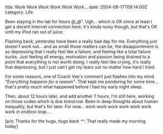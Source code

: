 title: Work Work Work Work Work Work…
date: 2004-08-17T09:14:00Z
category: Life

Been staying in the lab for hours @\_@". Ugh… which is OK since at least I get a decent Internet connection here, it's kinda noisy though, but that's OK until my iPod ran out of juice.

Flashing back, yesterday have been a really bad day for me. Everything just doesn't work out… and as small those matters can be, the disappointment is so depressing that I really feel like a failure, and feeling like a total failure sucks. Just feeling all energy, motivation and passion being drained to a point that everything is not worth doing. I really feel like crying, it's really that depressing, but I just can't get my tears out no matter how hard I tried.

For some reasons, one of Coach Vee's comment just flashes into my mind *"Everything happens for a reason"*. That kept me pondering for some time… that's pretty much what happened before I had my early night sleep.

Then, about 12 hours later, and add another 7 hours, I'm still here, working on those codes which is due tomorrow. Been in deep thoughts about human inequality, but that's for later. For now… work work work work work work work *in endless loop*….

[p/s: Thanks for the hugs, *hugs back ^^*. That really made my morning today]
